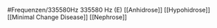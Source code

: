 #Frequenzen/335580Hz
335580 Hz (E)
[[Anhidrose]]
[[Hypohidrose]]
[[Minimal Change Disease]]
[[Nephrose]]